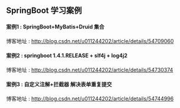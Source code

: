 ## SpringBoot 学习案例

#### 案例1 : SpringBoot+MyBatis+Druid 集合
博客地址 : http://blog.csdn.net/u011244202/article/details/54709060

#### 案例2 : springboot 1.4.1.RELEASE + slf4j + log4j2
博客地址 : http://blog.csdn.net/u011244202/article/details/54730374

#### 案例3 : 自定义注解+拦截器 解决表单重复提交
博客地址 : http://blog.csdn.net/u011244202/article/details/54744996